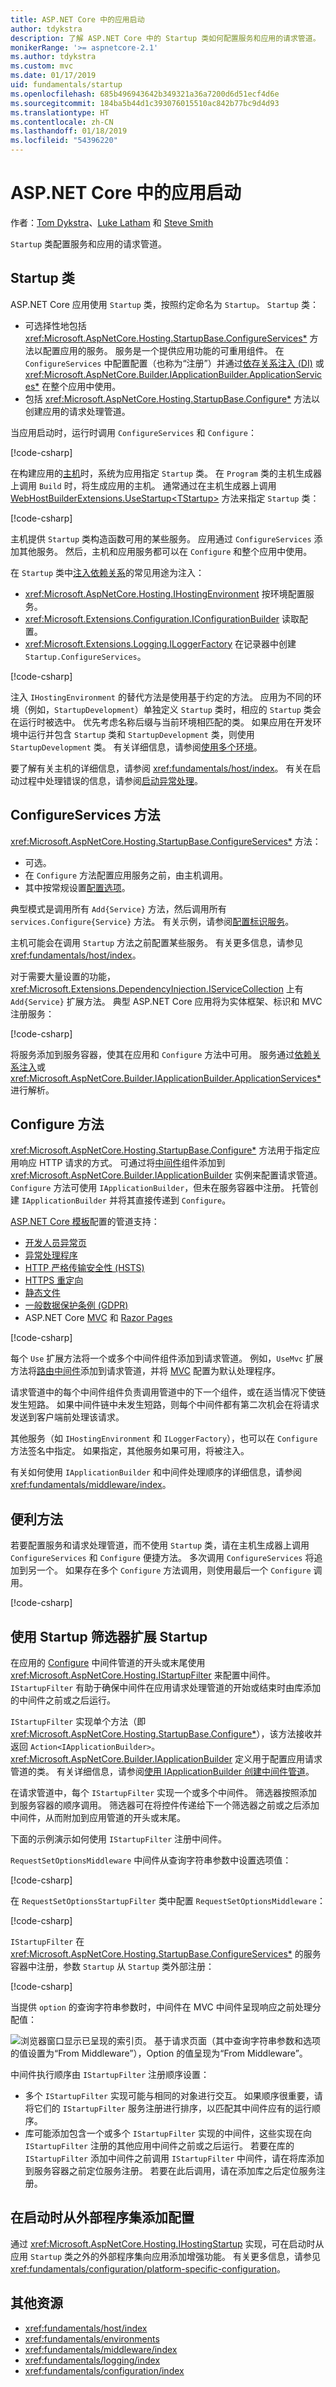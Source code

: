 ```yaml
---
title: ASP.NET Core 中的应用启动
author: tdykstra
description: 了解 ASP.NET Core 中的 Startup 类如何配置服务和应用的请求管道。
monikerRange: '>= aspnetcore-2.1'
ms.author: tdykstra
ms.custom: mvc
ms.date: 01/17/2019
uid: fundamentals/startup
ms.openlocfilehash: 685b496943642b349321a36a7200d6d51ecf4d6e
ms.sourcegitcommit: 184ba5b44d1c393076015510ac842b77bc9d4d93
ms.translationtype: HT
ms.contentlocale: zh-CN
ms.lasthandoff: 01/18/2019
ms.locfileid: "54396220"
---
```

# <a name="app-startup-in-aspnet-core"></a>ASP.NET Core 中的应用启动

作者：[Tom Dykstra](https://github.com/tdykstra)、[Luke Latham](https://github.com/guardrex) 和 [Steve Smith](https://ardalis.com)

`Startup` 类配置服务和应用的请求管道。

## <a name="the-startup-class"></a>Startup 类

ASP.NET Core 应用使用 `Startup` 类，按照约定命名为 `Startup`。 `Startup` 类：

* 可选择性地包括 <xref:Microsoft.AspNetCore.Hosting.StartupBase.ConfigureServices*> 方法以配置应用的服务。 服务是一个提供应用功能的可重用组件。 在 `ConfigureServices` 中配置配置（也称为“注册”）并通过[依存关系注入 (DI)](xref:fundamentals/dependency-injection) 或 <xref:Microsoft.AspNetCore.Builder.IApplicationBuilder.ApplicationServices*> 在整个应用中使用。
* 包括 <xref:Microsoft.AspNetCore.Hosting.StartupBase.Configure*> 方法以创建应用的请求处理管道。

当应用启动时，运行时调用 `ConfigureServices` 和 `Configure`：

[!code-csharp[](startup/sample_snapshot/Startup1.cs?highlight=4,10)]

在构建应用的[主机](xref:fundamentals/host/index)时，系统为应用指定 `Startup` 类。 在 `Program` 类的主机生成器上调用 `Build` 时，将生成应用的主机。 通常通过在主机生成器上调用 [WebHostBuilderExtensions.UseStartup\<TStartup>](xref:Microsoft.AspNetCore.Hosting.WebHostBuilderExtensions.UseStartup*) 方法来指定 `Startup` 类：

[!code-csharp[](startup/sample_snapshot/Program3.cs?name=snippet_Program&highlight=10)]

主机提供 `Startup` 类构造函数可用的某些服务。 应用通过 `ConfigureServices` 添加其他服务。 然后，主机和应用服务都可以在 `Configure` 和整个应用中使用。

在 `Startup` 类中[注入依赖关系](xref:fundamentals/dependency-injection)的常见用途为注入：

* <xref:Microsoft.AspNetCore.Hosting.IHostingEnvironment> 按环境配置服务。
* <xref:Microsoft.Extensions.Configuration.IConfigurationBuilder> 读取配置。
* <xref:Microsoft.Extensions.Logging.ILoggerFactory> 在记录器中创建 `Startup.ConfigureServices`。

[!code-csharp[](startup/sample_snapshot/Startup2.cs?highlight=7-8)]

注入 `IHostingEnvironment` 的替代方法是使用基于约定的方法。 应用为不同的环境（例如，`StartupDevelopment`）单独定义 `Startup` 类时，相应的 `Startup` 类会在运行时被选中。 优先考虑名称后缀与当前环境相匹配的类。 如果应用在开发环境中运行并包含 `Startup` 类和 `StartupDevelopment` 类，则使用 `StartupDevelopment` 类。 有关详细信息，请参阅[使用多个环境](xref:fundamentals/environments#environment-based-startup-class-and-methods)。

要了解有关主机的详细信息，请参阅 <xref:fundamentals/host/index>。 有关在启动过程中处理错误的信息，请参阅[启动异常处理](xref:fundamentals/error-handling#startup-exception-handling)。

## <a name="the-configureservices-method"></a>ConfigureServices 方法

<xref:Microsoft.AspNetCore.Hosting.StartupBase.ConfigureServices*> 方法：

* 可选。
* 在 `Configure` 方法配置应用服务之前，由主机调用。
* 其中按常规设置[配置选项](xref:fundamentals/configuration/index)。

典型模式是调用所有 `Add{Service}` 方法，然后调用所有 `services.Configure{Service}` 方法。 有关示例，请参阅[配置标识服务](xref:security/authentication/identity#pw)。

主机可能会在调用 `Startup` 方法之前配置某些服务。 有关更多信息，请参见<xref:fundamentals/host/index>。

对于需要大量设置的功能，<xref:Microsoft.Extensions.DependencyInjection.IServiceCollection> 上有 `Add{Service}` 扩展方法。 典型 ASP.NET Core 应用将为实体框架、标识和 MVC 注册服务：

[!code-csharp[](startup/sample_snapshot/Startup3.cs?highlight=4,7,11)]

将服务添加到服务容器，使其在应用和 `Configure` 方法中可用。 服务通过[依赖关系注入](xref:fundamentals/dependency-injection)或 <xref:Microsoft.AspNetCore.Builder.IApplicationBuilder.ApplicationServices*> 进行解析。

## <a name="the-configure-method"></a>Configure 方法

<xref:Microsoft.AspNetCore.Hosting.StartupBase.Configure*> 方法用于指定应用响应 HTTP 请求的方式。 可通过将[中间件](xref:fundamentals/middleware/index)组件添加到 <xref:Microsoft.AspNetCore.Builder.IApplicationBuilder> 实例来配置请求管道。 `Configure` 方法可使用 `IApplicationBuilder`，但未在服务容器中注册。 托管创建 `IApplicationBuilder` 并将其直接传递到 `Configure`。

[ASP.NET Core 模板](/dotnet/core/tools/dotnet-new)配置的管道支持：

* [开发人员异常页](xref:fundamentals/error-handling#the-developer-exception-page)
* [异常处理程序](xref:fundamentals/error-handling#configure-a-custom-exception-handling-page)
* [HTTP 严格传输安全性 (HSTS)](xref:security/enforcing-ssl#http-strict-transport-security-protocol-hsts)
* [HTTPS 重定向](xref:security/enforcing-ssl)
* [静态文件](xref:fundamentals/static-files)
* [一般数据保护条例 (GDPR)](xref:security/gdpr)
* ASP.NET Core [MVC](xref:mvc/overview) 和 [Razor Pages](xref:razor-pages/index)

[!code-csharp[](startup/sample_snapshot/Startup4.cs)]

每个 `Use` 扩展方法将一个或多个中间件组件添加到请求管道。 例如，`UseMvc` 扩展方法将[路由中间件](xref:fundamentals/routing)添加到请求管道，并将 [MVC](xref:mvc/overview) 配置为默认处理程序。

请求管道中的每个中间件组件负责调用管道中的下一个组件，或在适当情况下使链发生短路。 如果中间件链中未发生短路，则每个中间件都有第二次机会在将请求发送到客户端前处理该请求。

其他服务（如 `IHostingEnvironment` 和 `ILoggerFactory`），也可以在 `Configure` 方法签名中指定。 如果指定，其他服务如果可用，将被注入。

有关如何使用 `IApplicationBuilder` 和中间件处理顺序的详细信息，请参阅 <xref:fundamentals/middleware/index>。

## <a name="convenience-methods"></a>便利方法

若要配置服务和请求处理管道，而不使用 `Startup` 类，请在主机生成器上调用 `ConfigureServices` 和 `Configure` 便捷方法。 多次调用 `ConfigureServices` 将追加到另一个。 如果存在多个 `Configure` 方法调用，则使用最后一个 `Configure` 调用。

[!code-csharp[](startup/sample_snapshot/Program1.cs?highlight=18,22)]

## <a name="extend-startup-with-startup-filters"></a>使用 Startup 筛选器扩展 Startup

在应用的 [Configure](#the-configure-method) 中间件管道的开头或末尾使用 <xref:Microsoft.AspNetCore.Hosting.IStartupFilter> 来配置中间件。 `IStartupFilter` 有助于确保中间件在应用请求处理管道的开始或结束时由库添加的中间件之前或之后运行。

`IStartupFilter` 实现单个方法（即 <xref:Microsoft.AspNetCore.Hosting.StartupBase.Configure*>），该方法接收并返回 `Action<IApplicationBuilder>`。 <xref:Microsoft.AspNetCore.Builder.IApplicationBuilder> 定义用于配置应用请求管道的类。 有关详细信息，请参阅[使用 IApplicationBuilder 创建中间件管道](xref:fundamentals/middleware/index#create-a-middleware-pipeline-with-iapplicationbuilder)。

在请求管道中，每个 `IStartupFilter` 实现一个或多个中间件。 筛选器按照添加到服务容器的顺序调用。 筛选器可在将控件传递给下一个筛选器之前或之后添加中间件，从而附加到应用管道的开头或末尾。

下面的示例演示如何使用 `IStartupFilter` 注册中间件。

`RequestSetOptionsMiddleware` 中间件从查询字符串参数中设置选项值：

[!code-csharp[](startup/sample_snapshot/RequestSetOptionsMiddleware.cs?name=snippet1&highlight=21)]

在 `RequestSetOptionsStartupFilter` 类中配置 `RequestSetOptionsMiddleware`：

[!code-csharp[](startup/sample_snapshot/RequestSetOptionsStartupFilter.cs?name=snippet1&highlight=7)]

`IStartupFilter` 在 <xref:Microsoft.AspNetCore.Hosting.StartupBase.ConfigureServices*> 的服务容器中注册，参数 `Startup` 从 `Startup` 类外部注册：

[!code-csharp[](startup/sample_snapshot/Program2.cs?name=snippet1&highlight=4-5)]

当提供 `option` 的查询字符串参数时，中间件在 MVC 中间件呈现响应之前处理分配值：

![浏览器窗口显示已呈现的索引页。 基于请求页面（其中查询字符串参数和选项的值设置为“From Middleware”），Option 的值呈现为“From Middleware”。](startup/_static/index.png)

中间件执行顺序由 `IStartupFilter` 注册顺序设置：

* 多个 `IStartupFilter` 实现可能与相同的对象进行交互。 如果顺序很重要，请将它们的 `IStartupFilter` 服务注册进行排序，以匹配其中间件应有的运行顺序。
* 库可能添加包含一个或多个 `IStartupFilter` 实现的中间件，这些实现在向 `IStartupFilter` 注册的其他应用中间件之前或之后运行。 若要在库的 `IStartupFilter` 添加中间件之前调用 `IStartupFilter` 中间件，请在将库添加到服务容器之前定位服务注册。 若要在此后调用，请在添加库之后定位服务注册。

## <a name="add-configuration-at-startup-from-an-external-assembly"></a>在启动时从外部程序集添加配置

通过 <xref:Microsoft.AspNetCore.Hosting.IHostingStartup> 实现，可在启动时从应用 `Startup` 类之外的外部程序集向应用添加增强功能。 有关更多信息，请参见<xref:fundamentals/configuration/platform-specific-configuration>。

## <a name="additional-resources"></a>其他资源

* <xref:fundamentals/host/index>
* <xref:fundamentals/environments>
* <xref:fundamentals/middleware/index>
* <xref:fundamentals/logging/index>
* <xref:fundamentals/configuration/index>
